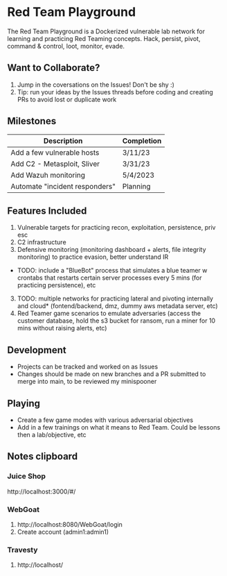 # Red Team Playground
The Red Team Playground is a Dockerized vulnerable lab network for learning and practicing Red Teaming concepts. Hack, persist, pivot, command & control, loot, monitor, evade.


## Want to Collaborate?
1. Jump in the coversations on the Issues! Don't be shy :)
2. Tip: run your ideas by the Issues threads before coding and creating PRs to avoid lost or duplicate work

## Milestones
| Description | Completion |
| ----------- | ---------- |
| Add a few vulnerable hosts | 3/11/23 |
| Add C2 - Metasploit, Sliver | 3/31/23 |
| Add Wazuh monitoring | 5/4/2023 |
| Automate "incident responders" | Planning |

## Features Included
1. Vulnerable targets for practicing recon, exploitation, persistence, priv esc
2. C2 infrastructure
3. Defensive monitoring (monitoring dashboard + alerts, file integrity monitoring) to practice evasion, better understand IR
  - TODO: include a "BlueBot" process that simulates a blue teamer w crontabs that restarts certain server processes every 5 mins (for practicing persistence), etc
3. TODO: multiple networks for practicing lateral and pivoting internally and cloud* (fontend/backend, dmz, dummy aws metadata server, etc)
4. Red Teamer game scenarios to emulate adversaries (access the customer database, hold the s3 bucket for ransom, run a miner for 10 mins without raising alerts, etc)


## Development
- Projects can be tracked and worked on as Issues
- Changes should be made on new branches and a PR submitted to merge into main, to be reviewed my minispooner


## Playing
- Create a few game modes with various adversarial objectives
- Add in a few trainings on what it means to Red Team. Could be lessons then a lab/objective, etc


## Notes clipboard
### Juice Shop
http://localhost:3000/#/

### WebGoat
1. http://localhost:8080/WebGoat/login
2. Create account (admin1:admin1)

### Travesty
1. http://localhost/
